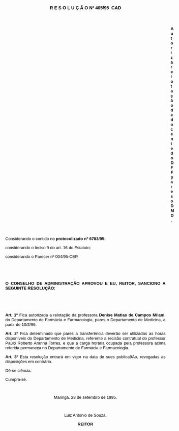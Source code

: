 <BODY TEXT="#000000">

<B><FONT FACE="Arial"><P ALIGN="CENTER">R E S O L U &Ccedil; &Atilde; O Nº 405/95  CAD</P>
</B></FONT><FONT SIZE=2>
<P>&nbsp;</P><DIR>
<DIR>
<DIR>
<DIR>
<DIR>
<DIR>
<DIR>
<DIR>
<DIR>
<DIR>
<DIR>
<DIR>
<DIR>

</FONT><B><FONT FACE="Arial"><P ALIGN="JUSTIFY">Autoriza relota&ccedil;&atilde;o de docente do DFF pares o DMD.</P>
</B></FONT><FONT SIZE=2>
<P>&nbsp;</P></DIR>
</DIR>
</DIR>
</DIR>
</DIR>
</DIR>
</DIR>
</DIR>
</DIR>
</DIR>
</DIR>
</DIR>
</DIR>

</FONT><FONT FACE="Arial"><P ALIGN="JUSTIFY">Considerando o contido no <B>protocolizado nº 6783/95; </P>
</B><P ALIGN="JUSTIFY">considerando o Inciso 9 do art. 16 do Estatuto; </P>
<P ALIGN="JUSTIFY">considerando o Parecer nº 004/95-CEP,</P>
<P ALIGN="JUSTIFY"></P>
<P ALIGN="JUSTIFY">&nbsp;</P>
<B><P ALIGN="JUSTIFY">&nbsp;</P>
<P ALIGN="JUSTIFY">O CONSELHO DE ADMINISTRA&Ccedil;&Atilde;O APROVOU E EU, REITOR, SANCIONO A SEGUINTE RESOLU&Ccedil;&Atilde;O:</P>
<P ALIGN="JUSTIFY"></P>
</B><P ALIGN="JUSTIFY">&nbsp;</P>
<P ALIGN="JUSTIFY">&nbsp;</P>
<B><P ALIGN="JUSTIFY">Art. 1º</B> Fica autorizada a relota&ccedil;&atilde;o da professora <B>Denise Matias de Campos Milani</B>, do Departamento de Farm&aacute;cia e Farmacologia, pares o Departamento de Medicina, a partir de 10/2/96.</P>
<B><P ALIGN="JUSTIFY">Art. 2º</B> Fica determinado que pares a transfer&ecirc;ncia dever&atilde;o ser utilizadas as horas dispon&iacute;veis do Departamento de Medicina, referente a recis&atilde;o contratual do professor Paulo Roberto Aranha Torres, e que a carga hor&aacute;ria ocupada pela professora acima referida permane&ccedil;a no Departamento de Farm&aacute;cia e Farmacologia.</P>
<B><P ALIGN="JUSTIFY">Art. 3º</B> Esta resolu&ccedil;&atilde;o entrar&aacute; em vigor na data de sues publica9Ao, revogadas as disposi&ccedil;&otilde;es em contr&aacute;rio. </P>
<P ALIGN="JUSTIFY">D&ecirc;-se ci&ecirc;ncia.</P>
<P ALIGN="JUSTIFY">Cumpra-se.</P>
<P ALIGN="JUSTIFY"></P>
<P ALIGN="JUSTIFY">&nbsp;</P>
<P ALIGN="CENTER">Maring&aacute;, 28 de setembro de 1995.</P>
<P ALIGN="CENTER"></P>
<P ALIGN="CENTER">&nbsp;</P>
<P ALIGN="CENTER">Luiz Antonio de Souza,</P>
<B><P ALIGN="CENTER">REITOR</P>
</B><P ALIGN="CENTER"></P></FONT></BODY>
